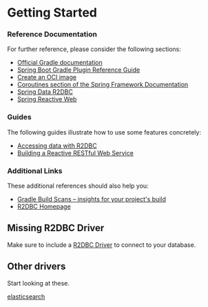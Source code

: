 # Getting Started

### Reference Documentation
For further reference, please consider the following sections:

* [Official Gradle documentation](https://docs.gradle.org)
* [Spring Boot Gradle Plugin Reference Guide](https://docs.spring.io/spring-boot/docs/3.2.0/gradle-plugin/reference/html/)
* [Create an OCI image](https://docs.spring.io/spring-boot/docs/3.2.0/gradle-plugin/reference/html/#build-image)
* [Coroutines section of the Spring Framework Documentation](https://docs.spring.io/spring/docs/6.1.1/spring-framework-reference/languages.html#coroutines)
* [Spring Data R2DBC](https://docs.spring.io/spring-boot/docs/3.2.0/reference/htmlsingle/index.html#data.sql.r2dbc)
* [Spring Reactive Web](https://docs.spring.io/spring-boot/docs/3.2.0/reference/htmlsingle/index.html#web.reactive)

### Guides
The following guides illustrate how to use some features concretely:

* [Accessing data with R2DBC](https://spring.io/guides/gs/accessing-data-r2dbc/)
* [Building a Reactive RESTful Web Service](https://spring.io/guides/gs/reactive-rest-service/)

### Additional Links
These additional references should also help you:

* [Gradle Build Scans – insights for your project's build](https://scans.gradle.com#gradle)
* [R2DBC Homepage](https://r2dbc.io)

## Missing R2DBC Driver

Make sure to include a [R2DBC Driver](https://r2dbc.io/drivers/) to connect to your database.

## Other drivers

Start looking at these.

[elasticsearch](https://github.com/jillesvangurp/kt-search)

